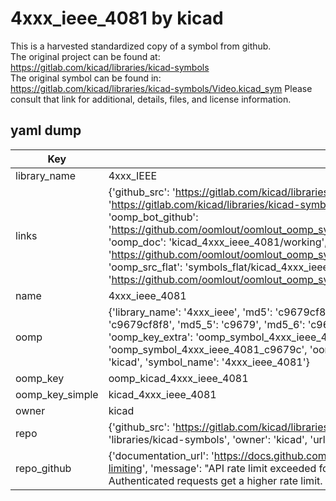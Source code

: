 # 4xxx_ieee_4081 by kicad  
This is a harvested standardized copy of a symbol from github.  
The original project can be found at:  
https://gitlab.com/kicad/libraries/kicad-symbols  
The original symbol can be found in:
https://gitlab.com/kicad/libraries/kicad-symbols/Video.kicad_sym
Please consult that link for additional, details, files, and license information.  
## yaml dump  
| Key | Value |  
| --- | --- |  
| library_name | 4xxx_IEEE |  
| links | {'github_src': 'https://gitlab.com/kicad/libraries/kicad-symbols/Video.kicad_sym', 'github_src_repo': 'https://gitlab.com/kicad/libraries/kicad-symbols', 'oomp_bot': 'kicad_4xxx_ieee_4081/working', 'oomp_bot_github': 'https://github.com/oomlout/oomlout_oomp_symbol_bot/tree/main/kicad_4xxx_ieee_4081/working', 'oomp_doc': 'kicad_4xxx_ieee_4081/working', 'oomp_doc_github': 'https://github.com/oomlout/oomlout_oomp_symbol_doc/tree/main/kicad_4xxx_ieee_4081/working', 'oomp_src_flat': 'symbols_flat/kicad_4xxx_ieee_4081/working', 'oomp_src_flat_github': 'https://github.com/oomlout/oomlout_oomp_symbol_src/tree/main/kicad_4xxx_ieee_4081/working'} |  
| name | 4xxx_ieee_4081 |  
| oomp | {'library_name': '4xxx_ieee', 'md5': 'c9679cf8f8962931a94a8e927f71a4d4', 'md5_10': 'c9679cf8f8', 'md5_5': 'c9679', 'md5_6': 'c9679c', 'oomp_key': 'oomp_4xxx_ieee_4081', 'oomp_key_extra': 'oomp_symbol_4xxx_ieee_4081', 'oomp_key_full': 'oomp_symbol_4xxx_ieee_4081_c9679c', 'oomp_key_simple': '4xxx_ieee_4081', 'owner_name': 'kicad', 'symbol_name': '4xxx_ieee_4081'} |  
| oomp_key | oomp_kicad_4xxx_ieee_4081 |  
| oomp_key_simple | kicad_4xxx_ieee_4081 |  
| owner | kicad |  
| repo | {'github_src': 'https://gitlab.com/kicad/libraries/kicad-symbols/Video.kicad_sym', 'name': 'libraries/kicad-symbols', 'owner': 'kicad', 'url': 'https://gitlab.com/kicad/libraries/kicad-symbols'} |  
| repo_github | {'documentation_url': 'https://docs.github.com/rest/overview/resources-in-the-rest-api#rate-limiting', 'message': "API rate limit exceeded for 84.66.173.59. (But here's the good news: Authenticated requests get a higher rate limit. Check out the documentation for more details.)"} |  

